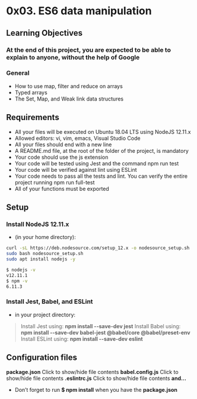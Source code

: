 # 0x03. ES6 data manipulation

## Learning Objectives

### At the end of this project, you are expected to be able to explain to anyone, without the help of Google

### General

* How to use map, filter and reduce on arrays
* Typed arrays
* The Set, Map, and Weak link data structures

## Requirements

* All your files will be executed on Ubuntu 18.04 LTS using NodeJS 12.11.x
* Allowed editors: vi, vim, emacs, Visual Studio Code
* All your files should end with a new line
* A README.md file, at the root of the folder of the project, is mandatory
* Your code should use the js extension
* Your code will be tested using Jest and the command npm run test
* Your code will be verified against lint using ESLint
* Your code needs to pass all the tests and lint. You can verify the entire project running npm run full-test
* All of your functions must be exported

## Setup

### Install NodeJS 12.11.x

* (in your home directory):

```bash
curl -sL https://deb.nodesource.com/setup_12.x -o nodesource_setup.sh
sudo bash nodesource_setup.sh
sudo apt install nodejs -y
```

```bash
$ nodejs -v
v12.11.1
$ npm -v
6.11.3
```

### Install Jest, Babel, and ESLint

* in your project directory:

> Install Jest using: **npm install --save-dev jest**
> Install Babel using: **npm install --save-dev babel-jest @babel/core @babel/preset-env**
> Install ESLint using: **npm install --save-dev eslint**

## Configuration files

**package.json**
Click to show/hide file contents
**babel.config.js**
Click to show/hide file contents
**.eslintrc.js**
Click to show/hide file contents
**and…**

* Don’t forget to run **$ npm install** when you have the **package.json**
